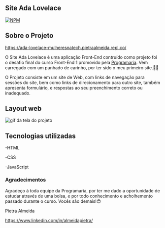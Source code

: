 ## Site Ada Lovelace
[![NPM](https://img.shields.io/npm/l/react)](https://github.com/almeidapietra/ProjetoCursoProgramaria/blob/main/LICENCE)

## Sobre o Projeto

https://ada-lovelace-mulheresnatech.pietraalmeida.repl.co/

O Site Ada Lovelace é uma aplicação Front-End contruído como projeto foi o desafio final do curso Front-End 1 promovido pela [Programaria](https://https://www.programaria.org/ "Site da Programaria"). Vem carregado com um punhado de carinho, por ter sido o meu primeiro site.🥲🤩

O Projeto consiste em um site de Web, com links de navegação para sessões do site, bem como links de direcionamento para outro site, também apresenta formulário, e respostas ao seu preenchimento correto ou inadequado.

## Layout web

<img src="https://github.com/almeidapietra/ProjetoCursoProgramaria/blob/main/animacao_web_ada%20.gif" alt="gif da tela do projeto">

## Tecnologias utilizadas

-HTML

-CSS

-JavaScript

### Agradecimentos
Agradeço à toda equipe da Programaria, por ter me dado a oportunidade de estudar através de uma bolsa, e por todo conhecimento e acholhemento passado durante o curso. 
Vocês são demais!😍

Pietra Almeida


https://www.linkedin.com/in/almeidapietra/

